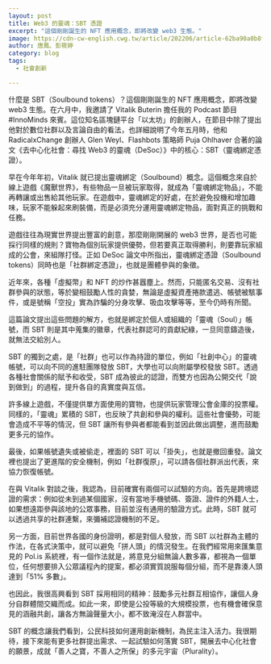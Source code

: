 ```yaml
---
layout: post
title: Web3 的靈魂：SBT 憑證
excerpt: "這個剛剛誕生的 NFT 應用概念，即將改變 web3 生態。"
image: https://cdn-cw-english.cwg.tw/article/202206/article-62ba90a0b8fa0.jpg
author: 唐鳳、彭筱婷
category: blog
tags:
  - 社會創新

---
```


什麼是 SBT（Soulbound tokens）？這個剛剛誕生的 NFT 應用概念，即將改變 web3 生態。在六月中，我邀請了 Vitalik Buterin 擔任我的 Podcast 節目 #InnoMinds 來賓。這位知名區塊鏈平台「以太坊」的創辦人，在節目中除了提出他對於數位社群以及言論自由的看法，也詳細說明了今年五月時，他和 RadicalxChange 創辦人 Glen Weyl、Flashbots 策略師 Puja Ohlhaver 合著的論文《去中心化社會：尋找 Web3 的靈魂（DeSoc）》中的核心：SBT（靈魂綁定憑證）。

早在今年年初，Vitalik 就已提出靈魂綁定（Soulbound）概念。這個概念來自於線上遊戲《魔獸世界》，有些物品一旦被玩家取得，就成為「靈魂綁定物品」，不能再轉讓或出售給其他玩家。在遊戲中，靈魂綁定的好處，在於避免投機和增加趣味，玩家不能躲起來刷裝備，而是必須充分運用靈魂綁定物品，面對真正的挑戰和任務。

遊戲往往為現實世界提出豐富的創意，那麼剛剛開展的 web3 世界，是否也可能採行同樣的規則？寶物為個別玩家提供優勢，但若要真正取得勝利，則要靠玩家組成的公會，來組隊打怪。正如 DeSoc 論文中所指出，靈魂綁定憑證（Soulbound tokens）同時也是「社群綁定憑證」，也就是團體參與的象徵。

近年來，各種「虛擬幣」和 NFT 的炒作甚囂塵上。然而，只能匿名交易、沒有社群參與的狀態，等於變相鼓勵人性的貪婪，無論是虛擬資產捲款遣逃、帳號被駭事件，或是號稱「空投」實為詐騙的分身攻擊、吸血攻擊等等，至今仍時有所聞。

這篇論文提出這些問題的解方，也就是綁定於個人或組織的「靈魂（Soul）」帳號，而 SBT 則是其中蒐集的徽章，代表社群認可的貢獻紀綠，一旦同意鑄造後，就無法交給別人。

SBT 的獨到之處，是「社群」也可以作為持證的單位，例如「社創中心」的靈魂帳號，可以向不同的進駐團隊發放 SBT，大學也可以向附屬學校發放 SBT。透過各種社會關係的賦予和收受，SBT 成為彼此的認證，而雙方也因為公開交代「說到做到」的過程，提升各自的真實度與互信。

許多線上遊戲，不僅提供單方面使用的寶物，也提供玩家管理公會金庫的投票權。同樣的，「靈魂」累積的 SBT，也反映了共創和參與的權利。這些社會優勢，可能會造成不平等的情況，但 SBT 讓所有參與者都能看到並因此做出調整，進而鼓勵更多元的協作。

最後，如果帳號遺失或被偷走，裡面的 SBT 可以「掛失」，也就是撤回重發。論文裡也提出了更進階的安全機制，例如「社群復原」，可以請各個社群派出代表，來協力恢復帳號。

在與 Vitalik 對談之後，我認為，目前確實有兩個可以試驗的方向。首先是跨境認證的需求：例如從未到過某個國家，沒有當地手機號碼、簽證、證件的外籍人士，如果想遠距參與該地的公眾事務，目前並沒有通用的驗證方式。此時，SBT 就可以透過共享的社群連繫，來彌補認證機制的不足。

另一方面，目前世界各國的身份證明，都是對個人發放，而 SBT 以社群為主體的作法，在各式決策中，就可以避免「拼人頭」的情況發生。在我們經常用來匯集意見的 Pol.is 系統裡，有一個作法就是，將意見分組無論人數多寡，都視為一個單位，任何想要排入公眾議程內的提案，都必須實質說服每個分組，而不是靠湊人頭達到「51% 多數」。

也因此，我很高興看到 SBT 採用相同的精神：鼓勵多元社群互相協作，讓個人身分自群體間交織而成。如此一來，即使是公投等級的大規模投票，也有機會確保意見的涵融共創，讓各方無論聲量大小，都不致淹沒在人群當中。

SBT 的概念讓我們看到，公民科技如何運用創新機制，為民主注入活力。我很期待，接下來能有更多社群提出需求、一起試驗如何落實 SBT，開展去中心化社會的願景，成就「善人之寶，不善人之所保」的多元宇宙（Plurality）。
